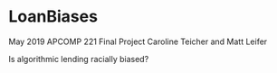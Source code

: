 # LoanBiases
May 2019
APCOMP 221 Final Project
Caroline Teicher and Matt Leifer

Is algorithmic lending racially biased?
